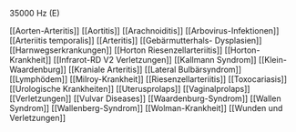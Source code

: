 35000 Hz (E)

[[Aorten-Arteritis]]
[[Aortitis]]
[[Arachnoiditis]]
[[Arbovirus-Infektionen]]
[[Arteriitis temporalis]]
[[Arteritis]]
[[Gebärmutterhals- Dysplasien]]
[[Harnwegserkrankungen]]
[[Horton Riesenzellarteriitis]]
[[Horton-Krankheit]]
[[Infrarot-RD V2 Verletzungen]]
[[Kallmann Syndrom]]
[[Klein-Waardenburg]]
[[Kraniale Arteritis]]
[[Lateral Bulbärsyndrom]]
[[Lymphödem]]
[[Milroy-Krankheit]]
[[Riesenzellarteriitis]]
[[Toxocariasis]]
[[Urologische Krankheiten]]
[[Uterusprolaps]]
[[Vaginalprolaps]]
[[Verletzungen]]
[[Vulvar Diseases]]
[[Waardenburg-Syndrom]]
[[Wallen Syndrom]]
[[Wallenberg-Syndrom]]
[[Wolman-Krankheit]]
[[Wunden und Verletzungen]]